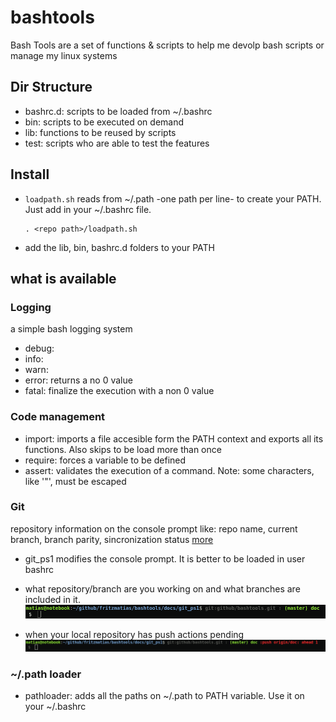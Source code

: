 # bashtools
Bash Tools are a set of functions & scripts to help me devolp bash scripts or manage my linux systems

## Dir Structure
 - bashrc.d:     scripts to be loaded from ~/.bashrc
 - bin:          scripts to be executed on demand
 - lib:          functions to be reused by scripts
 - test:         scripts who are able to test the features

## Install
 - `loadpath.sh` reads from ~/.path -one path per line- to create your PATH. Just add in your ~/.bashrc file.
    ```
    . <repo path>/loadpath.sh
    ```
 - add the lib, bin, bashrc.d folders to your PATH

## what is available
### Logging
 a simple bash logging system
 - debug:
 - info:
 - warn:
 - error: returns a no 0 value
 - fatal: finalize the execution with a non 0 value

### Code management
 - import: imports a file accesible form the PATH context and exports all its functions. Also skips to be load more than once 
 - require: forces a variable to be defined
 - assert: validates the execution of a command. Note: some characters, like '"', must be escaped    

### Git 
 repository information on the console prompt like: repo name, current branch, branch parity, sincronization status [more](./docs/git_ps1/README.md)
 - git_ps1 modifies the console prompt. It is better to be loaded in user bashrc

 - what repository/branch are you working on and what branches are included in it.
 ![screen example](./docs/git_ps1/git_ps1.png)

 - when your local repository has push actions pending
 ![unsync example](./docs/git_ps1/git_ps1_unsync.png)

### ~/.path loader
 - pathloader: adds all the paths on ~/.path to PATH variable. Use it on your ~/.bashrc
